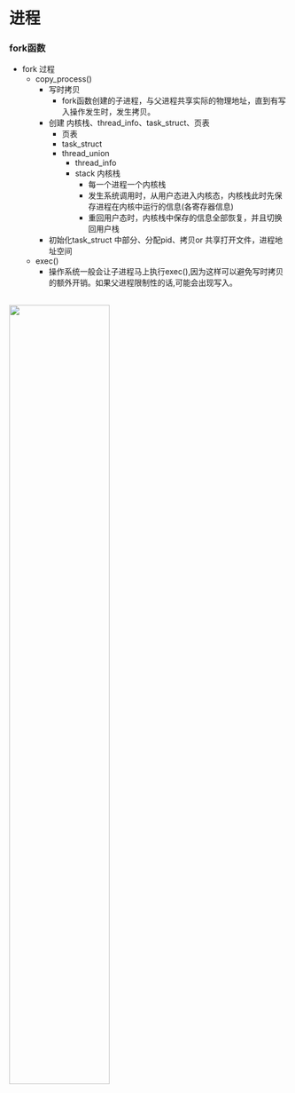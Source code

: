 进程
==========
### fork函数<br>
- fork 过程
  - copy_process()
    - 写时拷贝
      - fork函数创建的子进程，与父进程共享实际的物理地址，直到有写入操作发生时，发生拷贝。
    - 创建 内核栈、thread_info、task_struct、页表
      - 页表
      - task_struct
      - thread_union
        - thread_info
        - stack 内核栈
          - 每一个进程一个内核栈
          - 发生系统调用时，从用户态进入内核态，内核栈此时先保存进程在内核中运行的信息(各寄存器信息)
          - 重回用户态时，内核栈中保存的信息全部恢复，并且切换回用户栈
    - 初始化task_struct 中部分、分配pid、拷贝or 共享打开文件，进程地址空间
  - exec() 
    - 操作系统一般会让子进程马上执行exec(),因为这样可以避免写时拷贝的额外开销。如果父进程限制性的话,可能会出现写入。
<br>
<img src="https://images2018.cnblogs.com/blog/811006/201808/811006-20180830003940650-697839528.png" width="60%"/>
  


